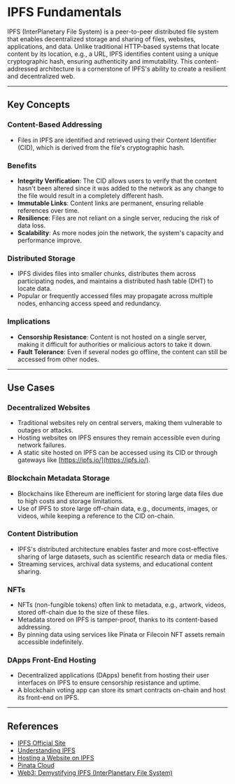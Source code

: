 # IPFS Fundamentals

IPFS (InterPlanetary File System) is a peer-to-peer distributed file system that enables decentralized storage and sharing of files, websites, applications, and data. Unlike traditional HTTP-based systems that locate content by its location, e.g., a URL, IPFS identifies content using a unique cryptographic hash, ensuring authenticity and immutability. This content-addressed architecture is a cornerstone of IPFS's ability to create a resilient and decentralized web.

---

## **Key Concepts**

### **Content-Based Addressing**  

- Files in IPFS are identified and retrieved using their Content Identifier (CID), which is derived from the file's cryptographic hash.  

### **Benefits**  
  - **Integrity Verification**: The CID allows users to verify that the content hasn't been altered since it was added to the network as any change to the file would result in a completely different hash.  
  - **Immutable Links**: Content links are permanent, ensuring reliable references over time.
  - **Resilience**: Files are not reliant on a single server, reducing the risk of data loss.  
  - **Scalability**: As more nodes join the network, the system's capacity and performance improve. 

### **Distributed Storage**  
  - IPFS divides files into smaller chunks, distributes them across participating nodes, and maintains a distributed hash table (DHT) to locate data. 
  - Popular or frequently accessed files may propagate across multiple nodes, enhancing access speed and redundancy.   

### **Implications**
  - **Censorship Resistance**: Content is not hosted on a single server, making it difficult for authorities or malicious actors to take it down.  
  - **Fault Tolerance**: Even if several nodes go offline, the content can still be accessed from other nodes.  

---

## **Use Cases**

### **Decentralized Websites**  
- Traditional websites rely on central servers, making them vulnerable to outages or attacks. 
- Hosting websites on IPFS ensures they remain accessible even during network failures.  
- A static site hosted on IPFS can be accessed using its CID or through gateways like [https://ipfs.io/](https://ipfs.io/).

### **Blockchain Metadata Storage**  
- Blockchains like Ethereum are inefficient for storing large data files due to high costs and storage limitations.  
- Use of IPFS to store large off-chain data, e.g., documents, images, or videos, while keeping a reference to the CID on-chain.  

### **Content Distribution**  
- IPFS's distributed architecture enables faster and more cost-effective sharing of large datasets, such as scientific research data or media files.  
- Streaming services, archival data systems, and educational content sharing.  

### **NFTs**  
- NFTs (non-fungible tokens) often link to metadata, e.g., artwork, videos, stored off-chain due to the size of these files.  
- Metadata stored on IPFS is tamper-proof, thanks to its content-based addressing.  
- By pinning data using services like Pinata or Filecoin NFT assets remain accessible indefinitely.  

### **DApps Front-End Hosting**  
- Decentralized applications (DApps) benefit from hosting their user interfaces on IPFS to ensure censorship resistance and uptime.  
- A blockchain voting app can store its smart contracts on-chain and host its front-end on IPFS.  

---

## References

- [IPFS Official Site](https://ipfs.io/)  
- [Understanding IPFS](https://docs.ipfs.io/concepts/what-is-ipfs/)  
- [Hosting a Website on IPFS](https://docs.ipfs.io/how-to/host-single-page-site/)  
- [Pinata Cloud](https://pinata.cloud/) 
- [Web3: Demystifying IPFS (InterPlanetary File System)](https://medium.com/novai-blockchain-101/web3-demystifying-ipfs-interplanetary-file-system-2f26bebd9a71)  

